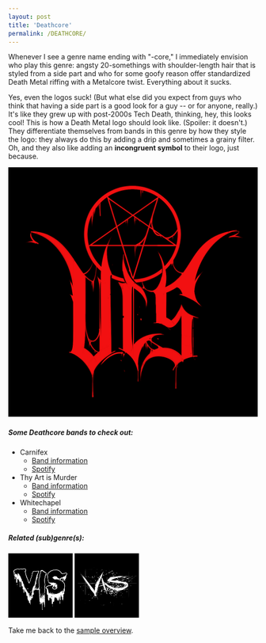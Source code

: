 ```yaml
---
layout: post
title: 'Deathcore'
permalink: /DEATHCORE/
---
```


Whenever I see a genre name ending with "-core," I immediately envision who play this genre: angsty 20-somethings with shoulder-length hair that is styled from a side part and who for some goofy reason offer standardized Death Metal riffing with a Metalcore twist. Everything about it sucks.

Yes, even the logos suck! (But what else did you expect from guys who think that having a side part is a good look for a guy -- or for anyone, really.) It's like they grew up with post-2000s Tech Death, thinking, hey, this looks cool! This is how a Death Metal logo should look like. (Spoiler: it doesn't.) They differentiate themselves from bands in this genre by how they style the logo: they always do this by adding a drip and sometimes a grainy filter. Oh, and they also like adding an **incongruent symbol** to their logo, just because.

![Deathcore](..\assets\img\projects\proj-8\deathcore.jpg)

##### Some Deathcore bands to check out:

<ul>
<li>Carnifex
<ul>	
<li><a href="https://www.metal-archives.com/bands/Carnifex/91003" target="_blank" rel="noopener"><span>Band information</span></a></li>
<li><a href="https://open.spotify.com/track/2NVQbNEmJ0ZVulQOpWa0PD?si=9dd1737cccf14eb9" target="_blank" rel="noopener"><span>Spotify</span></a></li>
</ul>
</li>

<li>Thy Art is Murder
<ul>
<li><a href="https://www.metal-archives.com/bands/Thy_Art_Is_Murder/3540316559" target="_blank" rel="noopener"><span>Band information</span></a></li>
<li><a href="https://open.spotify.com/track/7eDtl2KToh99gXNRRfuY9l?si=47aad88a82b941e9" target="_blank" rel="noopener"><span>Spotify</span></a></li>
</ul>
</li>

<li>Whitechapel
<ul>
<li><a href="https://www.metal-archives.com/bands/Whitechapel/100482" target="_blank" rel="noopener"><span>Band information</span></a></li>
<li><a href="https://open.spotify.com/track/5jFuZGmz1VmEmx31wP7lDy?si=86987fe36acb405c" target="_blank" rel="noopener"><span>Spotify</span></a></li>
</ul>
</li>
</ul>


##### Related (sub)genre(s):
[<img src="..\assets\img\projects\proj-9\brutal.jpg" alt="Death Metal" width=130 >](/DEATHMETAL/)
[<img src="..\assets\img\projects\proj-9\metalcore.jpg" alt="Metalcore" width=130 >](/METALCORE/)

Take me back to the [sample overview](../projects/proj-8).